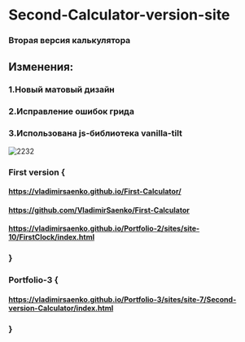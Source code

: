 # Second-Calculator-version-site
 
### Вторая версия калькулятора

## Изменения:

### 1.Новый матовый дизайн

### 2.Исправление ошибок грида

### 3.Использована js-библиотека vanilla-tilt

![2232](https://user-images.githubusercontent.com/56477695/118031128-d9fdde80-b36e-11eb-8670-fbbaf8924d49.png)

### First version {

#### https://vladimirsaenko.github.io/First-Calculator/

#### https://github.com/VladimirSaenko/First-Calculator

#### https://vladimirsaenko.github.io/Portfolio-2/sites/site-10/FirstClock/index.html

### }

### Portfolio-3 {

#### https://vladimirsaenko.github.io/Portfolio-3/sites/site-7/Second-version-Calculator/index.html

### }
